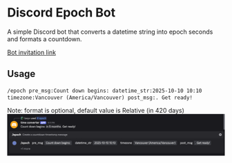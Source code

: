 # Discord Epoch Bot

A simple Discord bot that converts a datetime string into epoch seconds and formats a countdown.

[Bot invitation link](https://discord.com/oauth2/authorize?client_id=1371199566749237492&permissions=274877908992&integration_type=0&scope=bot+applications.commands)

## Usage
```slash
/epoch pre_msg:Count down begins: datetime_str:2025-10-10 10:10 timezone:Vancouver (America/Vancouver) post_msg:. Get ready!
```
Note: format is optional, default value is Relative (in 420 days)
![Alt text](./image.png)